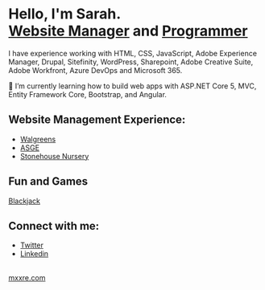 <h1>Hello, I'm Sarah. <br/><a href="https://www.linkedin.com/in/joshmadakor/">Website Manager</a> and <a href="https://github.com/sarahmxxre">Programmer</a></h1>
<p>I have experience working with HTML, CSS, JavaScript, Adobe Experience Manager, Drupal, Sitefinity, WordPress, Sharepoint, Adobe Creative Suite, Adobe Workfront, Azure DevOps and Microsoft 365.</p>

🌱 I’m currently learning how to build web apps with ASP.NET Core 5, MVC, Entity Framework Core, Bootstrap, and Angular.

<!-- <h2>👨‍💻 Software Development Projects:</h2>

- <b>Data Structures and Algorithms Practice (AlgoExpert)</b>
  - [Praciting DS & Algos in Python](https://github.com/joshmadakor1/Algorithms-Practice)
- <b>Full Stack Web App (React, NodeJS, Azure, and Machine Learning Components)</b>
  - [Image Analysis Middleware](https://github.com/joshmadakor1/4chan-Image-Analysis-Middleware-C964) <b><i>(Potentially NSFW)</b></i>
- <b>PowerShell</b>
  - [Windows EventLog: Failed RDP Logins Source IP to full GeoData Conversion](https://github.com/joshmadakor1/Sentinel-Lab)
  - [JWipe (Disk Wiping Utility)](https://github.com/joshmadakor1/Jwipe.PowerShell)
  - [Active Directory Bulk User Creation](https://github.com/joshmadakor1/AD_PS)
  - [FIM (File Integrity Monitor)](https://github.com/joshmadakor1/PowerShell-Integrity-FIM)
- <b>C# (.NET Desktop Applications)</b>
  - [Ransomware Proof of Concept (Encrypter)](https://github.com/joshmadakor1/EncrypterPOC)
  - [Ransomware Proof of Concept (Decrypter)](https://github.com/joshmadakor1/DecrypterPOC)
  - [Keylogger with Email Capability](https://github.com/joshmadakor1/Key-Logger-With-Email)
- <b>Python</b>
  - [Package Delivery Application (Datastructures and Algorithms Demo)](https://github.com/joshmadakor1/Package-Delivery-Pathfinding-Algorithm) -->

<h2>Website Management Experience:</h2>

- <a href="https://www.walgreens.com">Walgreens</a>
- <a href="https://www.asge.org/home">ASGE</a>
- <a href="https://stonehousenursery.com/">Stonehouse Nursery</a>

<h2>Fun and Games</h2>
<a href="https://github.com/sarahmxxre/blackjack.git">Blackjack</a>

<h2>Connect with me:</h2>

- <a href="https://www.twitter.com/sarahmxxre">Twitter</a>
- <a href="https://www.linkedin.com/in/sarah-moore-962a37b0/">Linkedin</a>

<br>
<a href="https://www.mxxre.com">mxxre.com</a>
